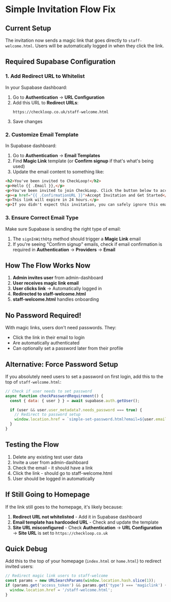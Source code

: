 # Simple Invitation Flow Fix

## Current Setup
The invitation now sends a magic link that goes directly to `staff-welcome.html`. Users will be automatically logged in when they click the link.

## Required Supabase Configuration

### 1. Add Redirect URL to Whitelist
In your Supabase dashboard:
1. Go to **Authentication** → **URL Configuration**
2. Add this URL to **Redirect URLs**:
   ```
   https://checkloop.co.uk/staff-welcome.html
   ```
3. Save changes

### 2. Customize Email Template
In Supabase dashboard:
1. Go to **Authentication** → **Email Templates**
2. Find **Magic Link** template (or **Confirm signup** if that's what's being used)
3. Update the email content to something like:

```html
<h2>You've been invited to CheckLoop!</h2>
<p>Hello {{ .Email }},</p>
<p>You've been invited to join CheckLoop. Click the button below to access your account:</p>
<p><a href="{{ .ConfirmationURL }}">Accept Invitation and Get Started</a></p>
<p>This link will expire in 24 hours.</p>
<p>If you didn't expect this invitation, you can safely ignore this email.</p>
```

### 3. Ensure Correct Email Type
Make sure Supabase is sending the right type of email:
1. The `signInWithOtp` method should trigger a **Magic Link** email
2. If you're seeing "Confirm signup" emails, check if email confirmation is required in **Authentication** → **Providers** → **Email**

## How The Flow Works Now

1. **Admin invites user** from admin-dashboard
2. **User receives magic link email**
3. **User clicks link** → Automatically logged in
4. **Redirected to staff-welcome.html**
5. **staff-welcome.html** handles onboarding

## No Password Required!
With magic links, users don't need passwords. They:
- Click the link in their email to login
- Are automatically authenticated
- Can optionally set a password later from their profile

## Alternative: Force Password Setup

If you absolutely need users to set a password on first login, add this to the top of `staff-welcome.html`:

```javascript
// Check if user needs to set password
async function checkPasswordRequirement() {
  const { data: { user } } = await supabase.auth.getUser();

  if (user && user.user_metadata?.needs_password === true) {
    // Redirect to password setup
    window.location.href = `simple-set-password.html?email=${user.email}&from=welcome`;
  }
}
```

## Testing the Flow

1. Delete any existing test user data
2. Invite a user from admin-dashboard
3. Check the email - it should have a link
4. Click the link - should go to staff-welcome.html
5. User should be logged in automatically

## If Still Going to Homepage

If the link still goes to the homepage, it's likely because:

1. **Redirect URL not whitelisted** - Add it in Supabase dashboard
2. **Email template has hardcoded URL** - Check and update the template
3. **Site URL misconfigured** - Check **Authentication** → **URL Configuration** → **Site URL** is set to `https://checkloop.co.uk`

## Quick Debug

Add this to the top of your homepage (`index.html` or `home.html`) to redirect invited users:

```javascript
// Redirect magic link users to staff-welcome
const params = new URLSearchParams(window.location.hash.slice(1));
if (params.get('access_token') && params.get('type') === 'magiclink') {
  window.location.href = '/staff-welcome.html';
}
```